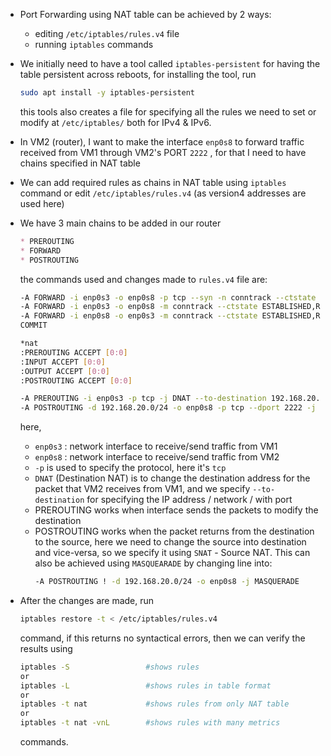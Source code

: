 * Port Forwarding using NAT table can be achieved by 2 ways:
    * editing `/etc/iptables/rules.v4` file
    * running `iptables` commands

* We initially need to have a tool called `iptables-persistent` for having the table persistent across reboots, for installing the tool, run
    ```bash
    sudo apt install -y iptables-persistent
    ```
    this tools also creates a file for specifying all the rules we need to set or modify at `/etc/iptables/` both for IPv4 & IPv6.

* In VM2 (router), I want to make the interface `enp0s8` to forward traffic received from VM1 through VM2's PORT `2222` , for that I need to have chains specified in NAT table

* We can add required rules as chains in NAT table using `iptables` command or edit `/etc/iptables/rules.v4` (as version4 addresses are used here)

* We have 3 main chains to be added in our router 
    ```md
    * PREROUTING
    * FORWARD
    * POSTROUTING
    ```
    the commands used and changes made to `rules.v4` file are:
    ```bash
    -A FORWARD -i enp0s3 -o enp0s8 -p tcp --syn -n conntrack --ctstate NEW -j ACCEPT
    -A FORWARD -i enp0s3 -o enp0s8 -m conntrack --ctstate ESTABLISHED,RELATED -j ACCEPT
    -A FORWARD -i enp0s8 -o enp0s3 -m conntrack --ctstate ESTABLISHED,RELATED -j ACCEPT
    COMMIT

    *nat
    :PREROUTING ACCEPT [0:0]
    :INPUT ACCEPT [0:0]
    :OUTPUT ACCEPT [0:0]
    :POSTROUTING ACCEPT [0:0]

    -A PREROUTING -i enp0s3 -p tcp -j DNAT --to-destination 192.168.20.5:2222
    -A POSTROUTING -d 192.168.20.0/24 -o enp0s8 -p tcp --dport 2222 -j SNAT --to-source 192.168.20.5:2222
    ```
    here, 
    * `enp0s3` : network interface to receive/send traffic from VM1
    * `enp0s8` : network interface to receive/send traffic from VM2
    * `-p` is used to specify the protocol, here it's `tcp`
    * `DNAT` (Destination NAT) is to change the destination address for the packet that VM2 receives from VM1, and we specify `--to-destination` for specifying the IP address / network / with port
    * PREROUTING works when interface sends the packets to modify the destination
    * POSTROUTING works when the packet returns from the destination to the source, here we need to change the source into destination and vice-versa, so we specify it using `SNAT` - Source NAT. This can also be achieved using `MASQUEARADE` by changing line into:
        ```bash
        -A POSTROUTING ! -d 192.168.20.0/24 -o enp0s8 -j MASQUERADE
        ```

* After the changes are made, run
    ```bash
    iptables restore -t < /etc/iptables/rules.v4
    ```
    command, if this returns no syntactical errors, then we can verify the results using 
    ```bash
    iptables -S                 #shows rules
    or 
    iptables -L                 #shows rules in table format 
    or
    iptables -t nat             #shows rules from only NAT table
    or
    iptables -t nat -vnL        #shows rules with many metrics
    ```
    commands.
